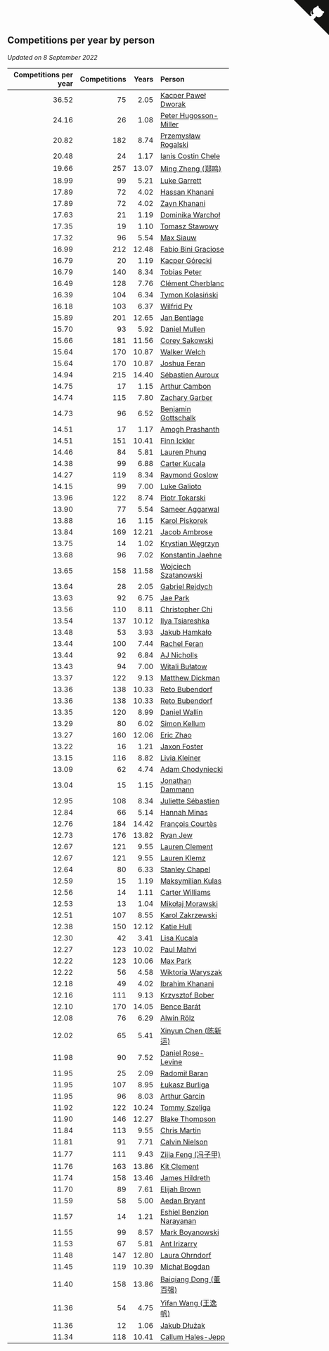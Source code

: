 ## Competitions per year by person

*Updated on  8 September 2022*

| Competitions per year | Competitions | Years | Person |
| ---: | ---: | ---: | :--- |
| 36.52 | 75 | 2.05 | [Kacper Paweł Dworak](https://www.worldcubeassociation.org/persons/2020DWOR01) |
| 24.16 | 26 | 1.08 | [Peter Hugosson-Miller](https://www.worldcubeassociation.org/persons/2021HUGO01) |
| 20.82 | 182 | 8.74 | [Przemysław Rogalski](https://www.worldcubeassociation.org/persons/2013ROGA02) |
| 20.48 | 24 | 1.17 | [Ianis Costin Chele](https://www.worldcubeassociation.org/persons/2021CHEL01) |
| 19.66 | 257 | 13.07 | [Ming Zheng (郑鸣)](https://www.worldcubeassociation.org/persons/2009ZHEN11) |
| 18.99 | 99 | 5.21 | [Luke Garrett](https://www.worldcubeassociation.org/persons/2017GARR05) |
| 17.89 | 72 | 4.02 | [Hassan Khanani](https://www.worldcubeassociation.org/persons/2018KHAN26) |
| 17.89 | 72 | 4.02 | [Zayn Khanani](https://www.worldcubeassociation.org/persons/2018KHAN28) |
| 17.63 | 21 | 1.19 | [Dominika Warchoł](https://www.worldcubeassociation.org/persons/2021WARC01) |
| 17.35 | 19 | 1.10 | [Tomasz Stawowy](https://www.worldcubeassociation.org/persons/2021STAW01) |
| 17.32 | 96 | 5.54 | [Max Siauw](https://www.worldcubeassociation.org/persons/2017SIAU02) |
| 16.99 | 212 | 12.48 | [Fabio Bini Graciose](https://www.worldcubeassociation.org/persons/2010GRAC02) |
| 16.79 | 20 | 1.19 | [Kacper Górecki](https://www.worldcubeassociation.org/persons/2021GORE01) |
| 16.79 | 140 | 8.34 | [Tobias Peter](https://www.worldcubeassociation.org/persons/2014PETE03) |
| 16.49 | 128 | 7.76 | [Clément Cherblanc](https://www.worldcubeassociation.org/persons/2014CHER05) |
| 16.39 | 104 | 6.34 | [Tymon Kolasiński](https://www.worldcubeassociation.org/persons/2016KOLA02) |
| 16.18 | 103 | 6.37 | [Wilfrid Py](https://www.worldcubeassociation.org/persons/2016PYWI01) |
| 15.89 | 201 | 12.65 | [Jan Bentlage](https://www.worldcubeassociation.org/persons/2010BENT01) |
| 15.70 | 93 | 5.92 | [Daniel Mullen](https://www.worldcubeassociation.org/persons/2016MULL04) |
| 15.66 | 181 | 11.56 | [Corey Sakowski](https://www.worldcubeassociation.org/persons/2011SAKO01) |
| 15.64 | 170 | 10.87 | [Walker Welch](https://www.worldcubeassociation.org/persons/2011WELC01) |
| 15.64 | 170 | 10.87 | [Joshua Feran](https://www.worldcubeassociation.org/persons/2011FERA01) |
| 14.94 | 215 | 14.40 | [Sébastien Auroux](https://www.worldcubeassociation.org/persons/2008AURO01) |
| 14.75 | 17 | 1.15 | [Arthur Cambon](https://www.worldcubeassociation.org/persons/2021CAMB01) |
| 14.74 | 115 | 7.80 | [Zachary Garber](https://www.worldcubeassociation.org/persons/2014GARB01) |
| 14.73 | 96 | 6.52 | [Benjamin Gottschalk](https://www.worldcubeassociation.org/persons/2016GOTT01) |
| 14.51 | 17 | 1.17 | [Amogh Prashanth](https://www.worldcubeassociation.org/persons/2021PRAS01) |
| 14.51 | 151 | 10.41 | [Finn Ickler](https://www.worldcubeassociation.org/persons/2012ICKL01) |
| 14.46 | 84 | 5.81 | [Lauren Phung](https://www.worldcubeassociation.org/persons/2016PHUN02) |
| 14.38 | 99 | 6.88 | [Carter Kucala](https://www.worldcubeassociation.org/persons/2015KUCA01) |
| 14.27 | 119 | 8.34 | [Raymond Goslow](https://www.worldcubeassociation.org/persons/2014GOSL01) |
| 14.15 | 99 | 7.00 | [Luke Galioto](https://www.worldcubeassociation.org/persons/2015GALI02) |
| 13.96 | 122 | 8.74 | [Piotr Tokarski](https://www.worldcubeassociation.org/persons/2013TOKA01) |
| 13.90 | 77 | 5.54 | [Sameer Aggarwal](https://www.worldcubeassociation.org/persons/2017AGGA01) |
| 13.88 | 16 | 1.15 | [Karol Piskorek](https://www.worldcubeassociation.org/persons/2021PISK01) |
| 13.84 | 169 | 12.21 | [Jacob Ambrose](https://www.worldcubeassociation.org/persons/2010AMBR01) |
| 13.75 | 14 | 1.02 | [Krystian Węgrzyn](https://www.worldcubeassociation.org/persons/2021WEGR01) |
| 13.68 | 96 | 7.02 | [Konstantin Jaehne](https://www.worldcubeassociation.org/persons/2015JAEH01) |
| 13.65 | 158 | 11.58 | [Wojciech Szatanowski](https://www.worldcubeassociation.org/persons/2011SZAT01) |
| 13.64 | 28 | 2.05 | [Gabriel Rejdych](https://www.worldcubeassociation.org/persons/2020REJD01) |
| 13.63 | 92 | 6.75 | [Jae Park](https://www.worldcubeassociation.org/persons/2015PARK24) |
| 13.56 | 110 | 8.11 | [Christopher Chi](https://www.worldcubeassociation.org/persons/2014CHIC01) |
| 13.54 | 137 | 10.12 | [Ilya Tsiareshka](https://www.worldcubeassociation.org/persons/2012TERE01) |
| 13.48 | 53 | 3.93 | [Jakub Hamkało](https://www.worldcubeassociation.org/persons/2018HAMK01) |
| 13.44 | 100 | 7.44 | [Rachel Feran](https://www.worldcubeassociation.org/persons/2015FERA01) |
| 13.44 | 92 | 6.84 | [AJ Nicholls](https://www.worldcubeassociation.org/persons/2015NICH04) |
| 13.43 | 94 | 7.00 | [Witali Bułatow](https://www.worldcubeassociation.org/persons/2015BUAT01) |
| 13.37 | 122 | 9.13 | [Matthew Dickman](https://www.worldcubeassociation.org/persons/2013DICK01) |
| 13.36 | 138 | 10.33 | [Reto Bubendorf](https://www.worldcubeassociation.org/persons/2012BUBE01) |
| 13.36 | 138 | 10.33 | [Reto Bubendorf](https://www.worldcubeassociation.org/persons/2012BUBE01) |
| 13.35 | 120 | 8.99 | [Daniel Wallin](https://www.worldcubeassociation.org/persons/2013WALL03) |
| 13.29 | 80 | 6.02 | [Simon Kellum](https://www.worldcubeassociation.org/persons/2016KELL12) |
| 13.27 | 160 | 12.06 | [Eric Zhao](https://www.worldcubeassociation.org/persons/2010ZHAO19) |
| 13.22 | 16 | 1.21 | [Jaxon Foster](https://www.worldcubeassociation.org/persons/2021FOST01) |
| 13.15 | 116 | 8.82 | [Livia Kleiner](https://www.worldcubeassociation.org/persons/2013KLEI03) |
| 13.09 | 62 | 4.74 | [Adam Chodyniecki](https://www.worldcubeassociation.org/persons/2017CHOD02) |
| 13.04 | 15 | 1.15 | [Jonathan Dammann](https://www.worldcubeassociation.org/persons/2021DAMM01) |
| 12.95 | 108 | 8.34 | [Juliette Sébastien](https://www.worldcubeassociation.org/persons/2014SEBA01) |
| 12.84 | 66 | 5.14 | [Hannah Minas](https://www.worldcubeassociation.org/persons/2017MINA04) |
| 12.76 | 184 | 14.42 | [François Courtès](https://www.worldcubeassociation.org/persons/2008COUR01) |
| 12.73 | 176 | 13.82 | [Ryan Jew](https://www.worldcubeassociation.org/persons/2008JEWR01) |
| 12.67 | 121 | 9.55 | [Lauren Clement](https://www.worldcubeassociation.org/persons/2013KLEM01) |
| 12.67 | 121 | 9.55 | [Lauren Klemz](https://www.worldcubeassociation.org/persons/2013KLEM01) |
| 12.64 | 80 | 6.33 | [Stanley Chapel](https://www.worldcubeassociation.org/persons/2016CHAP04) |
| 12.59 | 15 | 1.19 | [Maksymilian Kulas](https://www.worldcubeassociation.org/persons/2021KULA02) |
| 12.56 | 14 | 1.11 | [Carter Williams](https://www.worldcubeassociation.org/persons/2021WILL06) |
| 12.53 | 13 | 1.04 | [Mikołaj Morawski](https://www.worldcubeassociation.org/persons/2021MORA01) |
| 12.51 | 107 | 8.55 | [Karol Zakrzewski](https://www.worldcubeassociation.org/persons/2014ZAKR01) |
| 12.38 | 150 | 12.12 | [Katie Hull](https://www.worldcubeassociation.org/persons/2010HULL01) |
| 12.30 | 42 | 3.41 | [Lisa Kucala](https://www.worldcubeassociation.org/persons/2019KUCA01) |
| 12.27 | 123 | 10.02 | [Paul Mahvi](https://www.worldcubeassociation.org/persons/2012MAHV01) |
| 12.22 | 123 | 10.06 | [Max Park](https://www.worldcubeassociation.org/persons/2012PARK03) |
| 12.22 | 56 | 4.58 | [Wiktoria Waryszak](https://www.worldcubeassociation.org/persons/2018WARY01) |
| 12.18 | 49 | 4.02 | [Ibrahim Khanani](https://www.worldcubeassociation.org/persons/2018KHAN27) |
| 12.16 | 111 | 9.13 | [Krzysztof Bober](https://www.worldcubeassociation.org/persons/2013BOBE01) |
| 12.10 | 170 | 14.05 | [Bence Barát](https://www.worldcubeassociation.org/persons/2008BARA01) |
| 12.08 | 76 | 6.29 | [Alwin Rölz](https://www.worldcubeassociation.org/persons/2016ROLZ01) |
| 12.02 | 65 | 5.41 | [Xinyun Chen (陈新运)](https://www.worldcubeassociation.org/persons/2017CHEN36) |
| 11.98 | 90 | 7.52 | [Daniel Rose-Levine](https://www.worldcubeassociation.org/persons/2015ROSE01) |
| 11.95 | 25 | 2.09 | [Radomił Baran](https://www.worldcubeassociation.org/persons/2020BARA02) |
| 11.95 | 107 | 8.95 | [Łukasz Burliga](https://www.worldcubeassociation.org/persons/2013BURL01) |
| 11.95 | 96 | 8.03 | [Arthur Garcin](https://www.worldcubeassociation.org/persons/2014GARC27) |
| 11.92 | 122 | 10.24 | [Tommy Szeliga](https://www.worldcubeassociation.org/persons/2012SZEL01) |
| 11.90 | 146 | 12.27 | [Blake Thompson](https://www.worldcubeassociation.org/persons/2010THOM03) |
| 11.84 | 113 | 9.55 | [Chris Martin](https://www.worldcubeassociation.org/persons/2013MART03) |
| 11.81 | 91 | 7.71 | [Calvin Nielson](https://www.worldcubeassociation.org/persons/2014NIEL03) |
| 11.77 | 111 | 9.43 | [Zijia Feng (冯子甲)](https://www.worldcubeassociation.org/persons/2013FENG02) |
| 11.76 | 163 | 13.86 | [Kit Clement](https://www.worldcubeassociation.org/persons/2008CLEM01) |
| 11.74 | 158 | 13.46 | [James Hildreth](https://www.worldcubeassociation.org/persons/2009HILD01) |
| 11.70 | 89 | 7.61 | [Elijah Brown](https://www.worldcubeassociation.org/persons/2015BROW03) |
| 11.59 | 58 | 5.00 | [Aedan Bryant](https://www.worldcubeassociation.org/persons/2017BRYA06) |
| 11.57 | 14 | 1.21 | [Eshiel Benzion Narayanan](https://www.worldcubeassociation.org/persons/2021NARA03) |
| 11.55 | 99 | 8.57 | [Mark Boyanowski](https://www.worldcubeassociation.org/persons/2014BOYA01) |
| 11.53 | 67 | 5.81 | [Ant Irizarry](https://www.worldcubeassociation.org/persons/2016IRIZ02) |
| 11.48 | 147 | 12.80 | [Laura Ohrndorf](https://www.worldcubeassociation.org/persons/2009OHRN01) |
| 11.45 | 119 | 10.39 | [Michał Bogdan](https://www.worldcubeassociation.org/persons/2012BOGD01) |
| 11.40 | 158 | 13.86 | [Baiqiang Dong (董百强)](https://www.worldcubeassociation.org/persons/2008DONG06) |
| 11.36 | 54 | 4.75 | [Yifan Wang (王逸帆)](https://www.worldcubeassociation.org/persons/2017WANY29) |
| 11.36 | 12 | 1.06 | [Jakub Dłużak](https://www.worldcubeassociation.org/persons/2021DLUZ01) |
| 11.34 | 118 | 10.41 | [Callum Hales-Jepp](https://www.worldcubeassociation.org/persons/2012HALE01) |


<a href="https://github.com/jonatanklosko/wca_statistics" class="github-corner" aria-label="View source on Github"><svg width="80" height="80" viewBox="0 0 250 250" style="fill:#151513; color:#fff; position: absolute; top: 0; border: 0; right: 0;" aria-hidden="true"><path d="M0,0 L115,115 L130,115 L142,142 L250,250 L250,0 Z"></path><path d="M128.3,109.0 C113.8,99.7 119.0,89.6 119.0,89.6 C122.0,82.7 120.5,78.6 120.5,78.6 C119.2,72.0 123.4,76.3 123.4,76.3 C127.3,80.9 125.5,87.3 125.5,87.3 C122.9,97.6 130.6,101.9 134.4,103.2" fill="currentColor" style="transform-origin: 130px 106px;" class="octo-arm"></path><path d="M115.0,115.0 C114.9,115.1 118.7,116.5 119.8,115.4 L133.7,101.6 C136.9,99.2 139.9,98.4 142.2,98.6 C133.8,88.0 127.5,74.4 143.8,58.0 C148.5,53.4 154.0,51.2 159.7,51.0 C160.3,49.4 163.2,43.6 171.4,40.1 C171.4,40.1 176.1,42.5 178.8,56.2 C183.1,58.6 187.2,61.8 190.9,65.4 C194.5,69.0 197.7,73.2 200.1,77.6 C213.8,80.2 216.3,84.9 216.3,84.9 C212.7,93.1 206.9,96.0 205.4,96.6 C205.1,102.4 203.0,107.8 198.3,112.5 C181.9,128.9 168.3,122.5 157.7,114.1 C157.9,116.9 156.7,120.9 152.7,124.9 L141.0,136.5 C139.8,137.7 141.6,141.9 141.8,141.8 Z" fill="currentColor" class="octo-body"></path></svg></a><style>.github-corner:hover .octo-arm{animation:octocat-wave 560ms ease-in-out}@keyframes octocat-wave{0%,100%{transform:rotate(0)}20%,60%{transform:rotate(-25deg)}40%,80%{transform:rotate(10deg)}}@media (max-width:500px){.github-corner:hover .octo-arm{animation:none}.github-corner .octo-arm{animation:octocat-wave 560ms ease-in-out}}</style>
